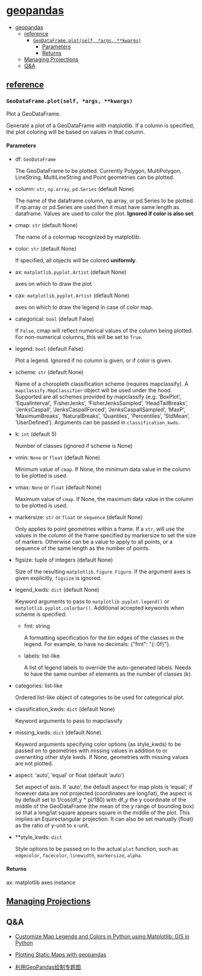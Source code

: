 # [geopandas](https://geopandas.org/index.html)

- [geopandas](#geopandas)
  - [reference](#reference)
    - [`GeoDataFrame.plot(self, *args, **kwargs)`](#geodataframeplotself-args-kwargs)
      - [Parameters](#parameters)
      - [Returns](#returns)
  - [Managing Projections](#managing-projections)
  - [Q&A](#qa)

## [reference](https://geopandas.org/reference.html)

### `GeoDataFrame.plot(self, *args, **kwargs)`

Plot a GeoDataFrame.

Generate a plot of a GeoDataFrame with matplotlib. If a column is specified, the plot coloring will be based on values in that column.

#### Parameters

- df: `GeoDataFrame`

  The GeoDataFrame to be plotted. Currently Polygon, MultiPolygon, LineString, MultiLineString and Point geometries can be plotted.

- column: `str`, `np.array`, `pd.Series` (default None)

  The name of the dataframe column, np.array, or pd.Series to be plotted. If np.array or pd.Series are used then it must have same length as dataframe. Values are used to color the plot. **Ignored if color is also set**.

- cmap: `str` (default None)

  The name of a colormap recognized by matplotlib.

- color: `str` (default None)

  If specified, all objects will be colored **uniformly**.

- ax: `matplotlib.pyplot.Artist` (default None)

  axes on which to draw the plot

- cax: `matplotlib.pyplot.Artist` (default None)

  axes on which to draw the legend in case of color map.

- categorical: `bool` (default False)

  If `False`, cmap will reflect numerical values of the column being plotted. For non-numerical columns, this will be set to `True`.

- legend: `bool` (default False)

  Plot a legend. Ignored if no column is given, or if color is given.

- scheme: `str` (default None)

  Name of a choropleth classification scheme (requires mapclassify). A `mapclassify.MapClassifier` object will be used under the hood. Supported are all schemes provided by mapclassify (e.g. ‘BoxPlot’, ‘EqualInterval’, ‘FisherJenks’, ‘FisherJenksSampled’, ‘HeadTailBreaks’, ‘JenksCaspall’, ‘JenksCaspallForced’, ‘JenksCaspallSampled’, ‘MaxP’, ‘MaximumBreaks’, ‘NaturalBreaks’, ‘Quantiles’, ‘Percentiles’, ‘StdMean’, ‘UserDefined’). Arguments can be passed in `classification_kwds`.

- k: `int` (default 5)

  Number of classes (ignored if scheme is None)

- vmin: `None` or `float` (default None)

  Minimum value of `cmap`. If None, the minimum data value in the column to be plotted is used.

- vmax: `None` or `float` (default None)

  Maximum value of `cmap`. If None, the maximum data value in the column to be plotted is used.

- markersize: `str` or `float` or `sequence` (default None)

  Only applies to point geometries within a frame. If a `str`, will use the values in the column of the frame specified by markersize to set the size of markers. Otherwise can be a value to apply to all points, or a sequence of the same length as the number of points.

- figsize: tuple of integers (default None)

  Size of the resulting `matplotlib.figure.Figure`. If the argument axes is given explicitly, `figsize` is ignored.

- legend_kwds: `dict` (default None)

  Keyword arguments to pass to `matplotlib.pyplot.legend()` or `matplotlib.pyplot.colorbar()`. Additional accepted keywords when scheme is specified:

  - fmt: string

    A formatting specification for the bin edges of the classes in the legend. For example, to have no decimals: {"fmt": "{:.0f}"}.

  - labels: list-like

    A list of legend labels to override the auto-generated labels. Needs to have the same number of elements as the number of classes (k).

- categories: list-like

  Ordered list-like object of categories to be used for categorical plot.

- classification_kwds: `dict` (default None)

  Keyword arguments to pass to mapclassify

- missing_kwds: `dict` (default None)

  Keyword arguments specifying color options (as style_kwds) to be passed on to geometries with missing values in addition to or overwriting other style kwds. If None, geometries with missing values are not plotted.

- aspect: ‘auto’, ‘equal’ or float (default ‘auto’)

  Set aspect of axis. If ‘auto’, the default aspect for map plots is ‘equal’; if however data are not projected (coordinates are long/lat), the aspect is by default set to 1/cos(df_y * pi/180) with df_y the y coordinate of the middle of the GeoDataFrame (the mean of the y range of bounding box) so that a long/lat square appears square in the middle of the plot. This implies an Equirectangular projection. It can also be set manually (float) as the ratio of y-unit to x-unit.

- **style_kwds: `dict`

  Style options to be passed on to the actual `plot` function, such as `edgecolor`, `facecolor`, `linewidth`, `markersize`, `alpha`.

#### Returns

  ax: matplotlib axes instance

## [Managing Projections](https://geopandas.org/projections.html)

## Q&A

- [Customize Map Legends and Colors in Python using Matplotlib: GIS in Python](https://www.earthdatascience.org/courses/scientists-guide-to-plotting-data-in-python/plot-spatial-data/customize-vector-plots/python-customize-map-legends-geopandas/)

- [Plotting Static Maps with geopandas](https://coderzcolumn.com/tutorials/data-science/plotting-static-maps-with-geopandas-working-with-geospatial-data)

- [利用GeoPandas绘制专题图](https://my.oschina.net/jiangroubao/blog/4544740)
